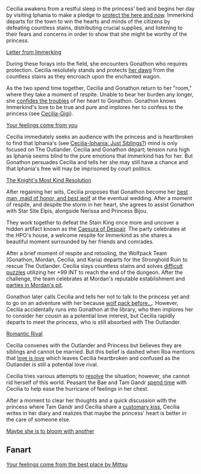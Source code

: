 Cecilia awakens from a restful sleep in the princess' bed and begins her day by visiting Iphania to make a pledge to [protect the here and now](https://www.youtube.com/watch?v=Icdii90_vSA&t=1090s). Immerkind departs for the town to win the hearts and minds of the citizens by defeating countless stains, distributing crucial supplies, and listening to their fears and concerns in order to show that she might be worthy of the princess.

[Letter from Immerking](#embed:https://www.youtube.com/watch?v=Icdii90_vSA&t=2122s)

During these forays into the field, she encounters Gonathon who requires protection. Cecilia resolutely stands and protects [her dawg](https://www.youtube.com/watch?v=Icdii90_vSA&t=3608s) from the countless stains as they encroach upon the enchanted wagon.

As the two spend time together, Cecilia and Gonathon return to her "room," where they take a moment of respite. Unable to bear her burden any longer, she [confides the troubles](https://www.youtube.com/live/Icdii90_vSA?t=4770s) of her heart to Gonathon. Gonathon knows Immerkind's love to be true and pure and implores her to confess to the princess (see [Cecilia-Gigi](#edge:cecilia-gigi)).

[Your feelings come from you](#embed:https://www.youtube.com/live/Icdii90_vSA?t=4843s)

Cecilia immediately seeks an audience with the princess and is heartbroken to find that Iphania's (see [Cecilia-Iphania: Just Siblings?](#edge:cecilia-iphania)) mind is only focused on The Outlander. Cecilia and Gonathon depart; tension runs high as Iphania seems blind to the pure emotions that Immerkind has for her. But Gonathon persuades Cecilia and tells her she may still have a chance and that Iphania's free will may be imprisoned by court politics.

[The Knight's Most Kind Resolution](#embed:https://www.youtube.com/live/Icdii90_vSA?t=5430s)

After regaining her wits, Cecilia proposes that Gonathon become her [best man, maid of honor, and best wolf](https://www.youtube.com/watch?v=Icdii90_vSA&t=5938s) at the eventual wedding. After a moment of respite, and despite the storm in her heart, she agrees to assist Gonathon with Star Site Elpis, alongside Nerissa and Princess Bijou.

They work together to defeat the Stain King once more and uncover a hidden artifact known as the [Caesura of Despair](https://www.youtube.com/watch?v=Icdii90_vSA&t=10650s). The party celebrates at the HPO's house, a welcome respite for Immerkind as she shares a beautiful moment surrounded by her friends and comrades.

After a brief moment of respite and retooling, the Wolfpack Team (Gonathon, Mordan, Cecilia, and Karia) departs for the Stronghold Ruin to rescue The Outlander. Cecilia slays countless stains and solves [difficult puzzles](https://www.youtube.com/live/Icdii90_vSA?si=2MtGJDNGarHGSAuW&t=16129) utilizing her +99 INT to reach the end of the dungeon. After the challenge, the team celebrates at Mordan's reputable establishment and [parties in Mordan's pit](https://www.youtube.com/live/Icdii90_vSA?t=17430s).

Gonathon later calls Cecilia and tells her not to talk to the princess yet and to go on an adventure with her because [wolf pack before...](https://www.youtube.com/live/Icdii90_vSA?si=_TcyB6TwuOqLVVYO&t=17714). However, Cecilia accidentally runs into Gonathon at the library, who then implores her to consider her cousin as a potential love interest, but Cecilia rapidly departs to meet the princess, who is still absorbed with The Outlander.

[Romantic Rival](#embed:https://www.youtube.com/live/Icdii90_vSA?t=18511s)

Cecilia convenes with the Outlander and Princess but believes they are siblings and cannot be married. But this belief is dashed when Roa mentions that [love is love](https://www.youtube.com/live/Icdii90_vSA?t=19375s) which leaves Cecilia heartbroken and confused as the Outlander is still a potential love rival.

Cecilia tries various attempts to [resolve](https://www.youtube.com/live/Icdii90_vSA?si=0cVW52wBSJBoDRwe&t=19554) the situation; however, she cannot rid herself of this world. Peasant the Bae and Tam Gandr [spend time](https://www.youtube.com/live/Icdii90_vSA?si=Z-WNC8IAZsHqyGHB) with Cecilia to help ease the hurricane of feelings in her chest.

After a moment to clear her thoughts and a quick discussion with the princess where Tam Gandr and Cecilia share a [customary kiss](https://www.youtube.com/watch?v=Icdii90_vSA&t=21964s), Cecilia writes in her diary and realizes that maybe the princess' heart is better in the care of someone else.

[Maybe she is to bloom with another](#embed:https://www.youtube.com/live/Icdii90_vSA?si=2442Iuml0kJwJFKa)

## Fanart

[Your feelings come from the best place by Mittsu](https://x.com/MittsumiA/status/1919718476379521404)